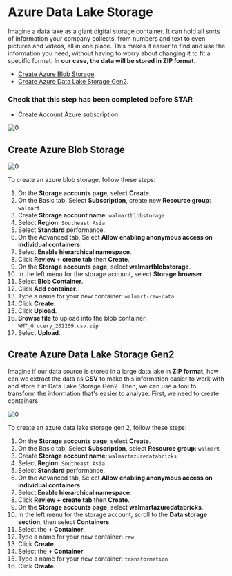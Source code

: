 # Azure Data Lake Storage
Imagine a data lake as a giant digital storage container. It can hold all sorts of information your company collects, from numbers and text to even pictures and videos, all in one place. This makes it easier to find and use the information you need, without having to worry about changing it to fit a specific format. **In our case, the data will be stored in ZIP format**.

- [Create Azure Blob Storage](01-storage-accounts.md#).<br>
- [Create Azure Data Lake Storage Gen2](01-storage-accounts.md#).<br>

### Check that this step has been completed before STAR
- Create Account Azure subscription

![0](/images/02.png)

## Create Azure Blob Storage

![0](/images/02.png)

To create an azure blob storage, follow these steps:
1. On the **Storage accounts page**, select **Create**.
2. On the Basic tab, Select **Subscription**, create new **Resource group**: `walmart`
3. Create **Storage account name**: `walmartblobstorage`
4. Select **Region**: `Southeast Asia`
5. Select **Standard** performance.
6. On the Advanced tab, Select **Allow enabling anonymous access on individual containers**.
7. Select **Enable hierarchical namespace**.
8. Click **Review + create tab** then **Create**.
9. On the **Storage accounts page**, select **walmartblobstorage**.
10. In the left menu for the storage account, select **Storage browser**.
11. Select **Blob Container**.
12. Click **Add container**.
13. Type a name for your new container: `walmart-raw-data`
14. Click **Create**.
15. Click **Upload**.
16. **Browse file** to upload into the blob container: `WMT_Grocery_202209.csv.zip`
17. Select **Upload**.

## Create Azure Data Lake Storage Gen2
Imagine if our data source is stored in a large data lake in **ZIP format**, how can we extract the data as **CSV** to make this information easier to work with and store it in Data Lake Storage Gen2. Then, we can use a tool to transform the information that's easier to analyze. First, we need to create containers.

![0](/images/02.png)

To create an azure data lake storage gen 2, follow these steps:
1. On the **Storage accounts page**, select **Create**.
2. On the Basic tab, Select **Subscription**, select **Resource group**: `walmart`
3. Create **Storage account name**: `walmartazuredatabricks`
4. Select **Region**: `Southeast Asia`
5. Select **Standard** performance.
6. On the Advanced tab, Select **Allow enabling anonymous access on individual containers**.
7. Select **Enable hierarchical namespace**.
8. Click **Review + create tab** then **Create**.
9. On the **Storage accounts page**, select **walmartazuredatabricks**.
10. In the left menu for the storage account, scroll to the **Data storage section**, then select **Containers**.
11. Select the **+ Container**.
12. Type a name for your new container: `raw`
13. Click **Create**.
14. Select the **+ Container**.
15. Type a name for your new container: `transformation` 
13. Click **Create**.
